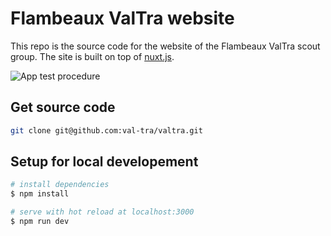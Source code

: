 # Flambeaux ValTra website

This repo is the source code for the website of the Flambeaux ValTra scout group.
The site is built on top of [nuxt.js](nuxtjs.org).

![App test procedure](https://github.com/val-tra/valtra/workflows/App%20test%20procedure/badge.svg)

## Get source code

```bash
git clone git@github.com:val-tra/valtra.git
```

## Setup for local developement

```bash
# install dependencies
$ npm install

# serve with hot reload at localhost:3000
$ npm run dev
```
